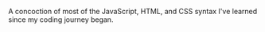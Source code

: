 A concoction of most of the JavaScript, HTML, and CSS syntax I've learned since my coding journey began.
